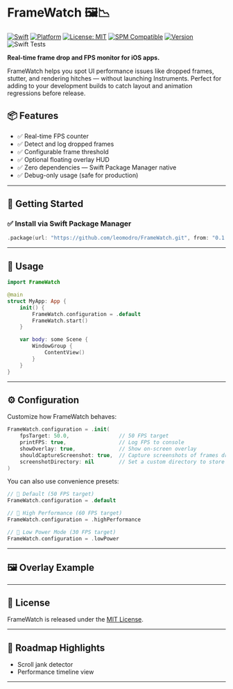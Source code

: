 # FrameWatch 🖼️📉

[![Swift](https://img.shields.io/badge/Swift-5.9-orange.svg)](https://swift.org)
[![Platform](https://img.shields.io/badge/platform-iOS-lightgrey.svg)](https://developer.apple.com/ios/)
[![License: MIT](https://img.shields.io/badge/license-MIT-blue.svg)](LICENSE)
[![SPM Compatible](https://img.shields.io/badge/SPM-Compatible-brightgreen.svg)](https://swiftpackageindex.com)
[![Version](https://img.shields.io/badge/version-0.1.0-blue)](https://github.com/leomodro/FrameWatch/releases)
![Swift Tests](https://github.com/leomodro/FrameWatch/actions/workflows/tests.yml/badge.svg)

**Real-time frame drop and FPS monitor for iOS apps.**

FrameWatch helps you spot UI performance issues like dropped frames, stutter, and rendering hitches — without launching Instruments. Perfect for adding to your development builds to catch layout and animation regressions before release.

## 📦 Features

* ✅ Real-time FPS counter
* ✅ Detect and log dropped frames
* ✅ Configurable frame threshold
* ✅ Optional floating overlay HUD
* ✅ Zero dependencies — Swift Package Manager native
* ✅ Debug-only usage (safe for production)

---

## 🚀 Getting Started

### ✅ Install via Swift Package Manager

```swift
.package(url: "https://github.com/leomodro/FrameWatch.git", from: "0.1.0")
```

---

## 🧪 Usage

```swift
import FrameWatch

@main
struct MyApp: App {
    init() {
        FrameWatch.configuration = .default
        FrameWatch.start()
    }

    var body: some Scene {
        WindowGroup {
            ContentView()
        }
    }
}
```

---

## ⚙️ Configuration

Customize how FrameWatch behaves:

```swift
FrameWatch.configuration = .init(
    fpsTarget: 50.0,                // 50 FPS target
    printFPS: true,                 // Log FPS to console
    showOverlay: true,              // Show on-screen overlay
    shouldCaptureScreenshot: true,  // Capture screenshots of frames dropped
    screenshotDirectory: nil        // Set a custom directory to store screenshots
)
```

You can also use convenience presets:

```swift
// 🎯 Default (50 FPS target)
FrameWatch.configuration = .default

// 🚀 High Performance (60 FPS target)
FrameWatch.configuration = .highPerformance

// 🔋 Low Power Mode (30 FPS target)
FrameWatch.configuration = .lowPower
```

---

## 🖼️ Overlay Example

---

## 📜 License

FrameWatch is released under the [MIT License](LICENSE).

---

## 🧠 Roadmap Highlights

* Scroll jank detector
* Performance timeline view

---
